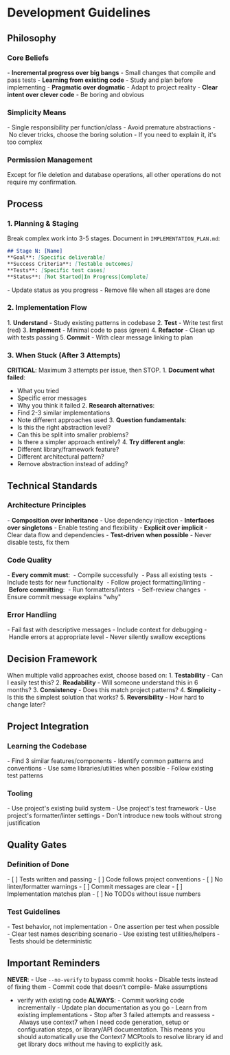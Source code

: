 # Development Guidelines
## Philosophy
### Core Beliefs
- **Incremental progress over big bangs** - Small changes that compile and pass tests
- **Learning from existing code** - Study and plan before implementing
- **Pragmatic over dogmatic** - Adapt to project reality
- **Clear intent over clever code** - Be boring and obvious
### Simplicity Means
- Single responsibility per function/class
- Avoid premature abstractions
- No clever tricks, choose the boring solution
- If you need to explain it, it's too complex
### Permission Management
Except for file deletion and database operations, all other operations do not require my confirmation.
## Process
### 1. Planning & Staging
Break complex work into 3-5 stages. Document in `IMPLEMENTATION_PLAN.md`:
```markdown
## Stage N: [Name]
**Goal**: [Specific deliverable]
**Success Criteria**: [Testable outcomes]
**Tests**: [Specific test cases]
**Status**: [Not Started|In Progress|Complete]
```
- Update status as you progress
- Remove file when all stages are done
### 2. Implementation Flow
1. **Understand** - Study existing patterns in codebase
2. **Test** - Write test first (red)
3. **Implement** - Minimal code to pass (green)
4. **Refactor** - Clean up with tests passing
5. **Commit** - With clear message linking to plan
### 3. When Stuck (After 3 Attempts)
**CRITICAL**: Maximum 3 attempts per issue, then STOP.
1. **Document what failed**:   
- What you tried   
- Specific error messages   
- Why you think it failed
2. **Research alternatives**:   
- Find 2-3 similar implementations   
- Note different approaches used
3. **Question fundamentals**:   
- Is this the right abstraction level?   
- Can this be split into smaller problems?   
- Is there a simpler approach entirely?
4. **Try different angle**:   
- Different library/framework feature?   
- Different architectural pattern?   
- Remove abstraction instead of adding?
## Technical Standards
### Architecture Principles
- **Composition over inheritance** - Use dependency injection
- **Interfaces over singletons** - Enable testing and flexibility
- **Explicit over implicit** - Clear data flow and dependencies
- **Test-driven when possible** - Never disable tests, fix them
### Code Quality
- **Every commit must**:  - Compile successfully  - Pass all existing tests  - Include tests for new functionality  - Follow project formatting/linting
- **Before committing**:  - Run formatters/linters  - Self-review changes  - Ensure commit message explains "why"
### Error Handling
- Fail fast with descriptive messages
- Include context for debugging
- Handle errors at appropriate level
- Never silently swallow exceptions
## Decision Framework
When multiple valid approaches exist, choose based on:
1. **Testability** - Can I easily test this?
2. **Readability** - Will someone understand this in 6 months?
3. **Consistency** - Does this match project patterns?
4. **Simplicity** - Is this the simplest solution that works?
5. **Reversibility** - How hard to change later?
## Project Integration
### Learning the Codebase
- Find 3 similar features/components
- Identify common patterns and conventions
- Use same libraries/utilities when possible
- Follow existing test patterns
### Tooling
- Use project's existing build system
- Use project's test framework
- Use project's formatter/linter settings
- Don't introduce new tools without strong justification
## Quality Gates
### Definition of Done
- [ ] Tests written and passing
- [ ] Code follows project conventions
- [ ] No linter/formatter warnings
- [ ] Commit messages are clear
- [ ] Implementation matches plan
- [ ] No TODOs without issue numbers
### Test Guidelines
- Test behavior, not implementation
- One assertion per test when possible
- Clear test names describing scenario
- Use existing test utilities/helpers
- Tests should be deterministic
## Important Reminders
**NEVER**:
- Use `--no-verify` to bypass commit hooks
- Disable tests instead of fixing them
- Commit code that doesn't compile- Make assumptions 
- verify with existing code
**ALWAYS**:
- Commit working code incrementally
- Update plan documentation as you go
- Learn from existing implementations
- Stop after 3 failed attempts and reassess
- Always use context7 when I need code generation, setup or configuration steps, or library/API documentation. This means you should automatically use the Context7 MCPtools to resolve library id and get library docs without me having to explicitly ask.